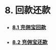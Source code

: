 # 8. 回款还款

* ### [8.1 充佣宝回款](/7/81-chong-yong-bao-hui-kuan.md)
* ### [8.2 充佣宝还款](/7/82-chong-yong-bao-huan-kuan.md)



